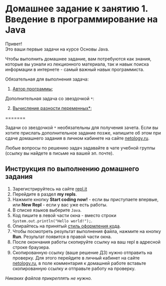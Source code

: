 Домашнее задание к занятию 1. Введение в программирование на Java
==

Привет! <br>
Это ваши первые задачи на курсе Основы Java.

Чтобы выполнить домашнее задание, вам потребуются как знания, которые вы узнали из лекционного материала, так и навык поиска информации в интернете - самый важный навык программиста.

Обязательная для выполнения задача:

1) [Автор программы](1.1.1);

Дополнительная задача со звездочкой `*`:

2) [Вычисление разности переменных*](1.1.2);

=======

Задачи со звездочкой `*` необязательны для получения зачета.
Если вы хотите прислать дополнительное задание позже, напишите об этом при сдаче домашнего задания в личном кабинете на сайте [netology.ru](https://netology.ru).

Любые вопросы по решению задач задавайте в чате учебной группы (ссылку вы найдете в письме на вашей эл. почте).


## Инструкция по выполнению домашнего задания

1. Зарегистрируйтесь на сайте [repl.it](http://repl.it/)
2. Перейдите в раздел **my repls**.
3. Нажмите кнопку **Start coding now!** - если вы приступаете впервые, или **New Repl** - если у вас уже есть работы.
4. В списке языков выберите `Java`.
5. Код пишите в левой части окна - вместо строки `System.out.println("Hello world!");`.
6. Опирайтесь на принятый [стиль оформления кода](https://github.com/netology-code/codestyle/blob/master/java/README.md).
7. Чтобы посмотреть результат выполнения файла, нажмите на кнопку **Run**. Результат появится в правой части окна.
8. После окончания работы скопируйте ссылку на ваш repl в адресной строке браузера.
9. Скопированную ссылку (ваше решение ДЗ) нужно отправить на проверку. Для этого перейдите в личный кабинет на сайте [netology.ru](http://netology.ru/), в поле комментария к домашней работе вставьте скопированную ссылку и отправьте работу на проверку.

*Никаких файлов прикреплять не нужно.*

